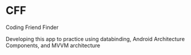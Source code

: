# CFF
Coding Friend Finder

Developing this app to practice using databinding, Android Architecture Components, and MVVM architecture

